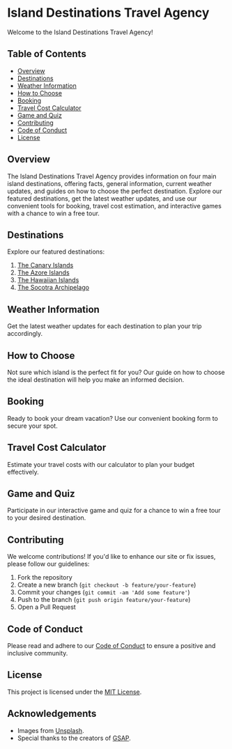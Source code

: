 # Island Destinations Travel Agency

Welcome to the Island Destinations Travel Agency!


## Table of Contents
- [Overview](#overview)
- [Destinations](#destinations)
- [Weather Information](#weather-information)
- [How to Choose](#how-to-choose)
- [Booking](#booking)
- [Travel Cost Calculator](#travel-cost-calculator)
- [Game and Quiz](#game-and-quiz)
- [Contributing](#contributing)
- [Code of Conduct](#code-of-conduct)
- [License](#license)

## Overview

The Island Destinations Travel Agency provides information on four main island destinations, offering facts, general information, current weather updates, and guides on how to choose the perfect destination. Explore our featured destinations, get the latest weather updates, and use our convenient tools for booking, travel cost estimation, and interactive games with a chance to win a free tour.

## Destinations

Explore our featured destinations:

1. [The Canary Islands](https://your-username.github.io/canary-islands)
2. [The Azore Islands](https://your-username.github.io/azore-islands)
3. [The Hawaiian Islands](https://your-username.github.io/hawaiian-islands)
4. [The Socotra Archipelago](https://your-username.github.io/socotra-archipelago)

## Weather Information

Get the latest weather updates for each destination to plan your trip accordingly.

## How to Choose

Not sure which island is the perfect fit for you? Our guide on how to choose the ideal destination will help you make an informed decision.

## Booking

Ready to book your dream vacation? Use our convenient booking form to secure your spot.

## Travel Cost Calculator

Estimate your travel costs with our calculator to plan your budget effectively.

## Game and Quiz

Participate in our interactive game and quiz for a chance to win a free tour to your desired destination.

## Contributing

We welcome contributions! If you'd like to enhance our site or fix issues, please follow our guidelines:

1. Fork the repository
2. Create a new branch (`git checkout -b feature/your-feature`)
3. Commit your changes (`git commit -am 'Add some feature'`)
4. Push to the branch (`git push origin feature/your-feature`)
5. Open a Pull Request

## Code of Conduct

Please read and adhere to our [Code of Conduct](CODE_OF_CONDUCT.md) to ensure a positive and inclusive community.

## License

This project is licensed under the [MIT License](LICENSE).

## Acknowledgements

- Images from [Unsplash](https://unsplash.com/).
- Special thanks to the creators of [GSAP](https://greensock.com/gsap/).